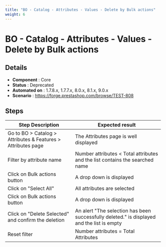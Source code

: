 ```yaml
---
title: "BO - Catalog - Attributes - Values - Delete by Bulk actions"
weight: 6
---
```


# BO - Catalog - Attributes - Values - Delete by Bulk actions
## Details
* **Component** : Core
* **Status** : Deprecated
* **Automated on** : 1.7.8.x, 1.7.7.x, 8.0.x, 8.1.x, 9.0.x
* **Scenario** : https://forge.prestashop.com/browse/TEST-808

## Steps
| Step Description | Expected result |
| ----- | ----- |
| Go to BO > Catalog > Attributes & Features > Attributes page | The Attributes page is well displayed |
| Filter by attribute name | Number attributes < Total attributes and the list contains the searched name |
| Click on Bulk actions button | A drop down is displayed |
| Click on "Select All" | All attributes are selected |
| Click on Bulk actions button | A drop down is displayed |
| Click on "Delete Selected" and confirm the deletion | An alert "The selection has been successfully deleted." is displayed and the list is empty |
| Reset filter | Number attributes = Total Attributes |